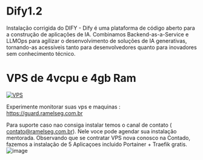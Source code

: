 # Dify1.2 
Instalação corrigida do DIFY - Dify é uma plataforma de código aberto para a construção de aplicações de IA. Combinamos Backend-as-a-Service e LLMOps para agilizar o desenvolvimento de soluções de IA generativas, tornando-as acessíveis tanto para desenvolvedores quanto para inovadores sem conhecimento técnico.



# VPS de 4vcpu e 4gb Ram
[![VPS](https://i.ibb.co/HDh78rzs/15022367-1713438756050.gif)](https://www.anrdoezrs.net/click-101209511-15022367)


Experimente monitorar suas vps e maquinas : https://guard.ramelseg.com.br

Para suporte caso nao consiga instalar temos o canal de contato ( contato@ramelseg.com.br). Nele voce pode agendar sua instalação mentorada. Observando que se contratar VPS nova conosco na Contado, fazemos a instalação de 5 Aplicaçoes incluido Portainer + Traefik gratis.
![image](https://ramelseg.com.br)

